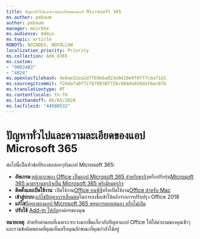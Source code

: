 ```yaml
---
title: ปัญหาทั่วไปและความละเอียดของแอป Microsoft 365
ms.author: pebaum
author: pebaum
manager: mnirkhe
ms.audience: Admin
ms.topic: article
ROBOTS: NOINDEX, NOFOLLOW
localization_priority: Priority
ms.collection: Adm_O365
ms.custom:
- "9002483"
- "4824"
ms.openlocfilehash: 4e8ae32ea2d7fb9eba023e9d10e9f0f77cda71d1
ms.sourcegitcommit: f28dafa0f727870038f72bc904da926daf4ec07b
ms.translationtype: MT
ms.contentlocale: th-TH
ms.lasthandoff: 06/05/2020
ms.locfileid: "44580532"
---
```

# <a name="common-issues-and-resolutions-with-microsoft-365-apps"></a>ปัญหาทั่วไปและความละเอียดของแอป Microsoft 365

ต่อไปนี้เป็นหัวข้อที่ร้องขอบ่อยๆกับแอป Microsoft 365:

- **อัพเกรด**:[หน้าแรกของ Office เป็นแอป Microsoft 365 สําหรับธุรกิจ](https://support.office.com/article/how-do-i-upgrade-office-ee68f6cf-422f-464a-82ec-385f65391350#OfficeVersion=Office_365_subscription)หรือปรับรุ่น[Microsoft 365 มาตรฐานธุรกิจเป็น Microsoft 365 พรีเมี่ยมธุรกิจ](https://docs.microsoft.com/microsoft-365/business/migrate-to-microsoft-365-business)
- **ติดตั้งและเปิดใช้งาน**: เปิดใช้งาน[Office บนพีซี](https://support.office.com/article/activate-office-5bd38f38-db92-448b-a982-ad170b1e187e)หรือเปิดใช้งาน[Office สําหรับ Mac](https://support.office.com/article/activate-office-for-mac-7f6646b1-bb14-422a-9ad4-a53410fcefb2)
- **เข้าสู่ระบบ**:[แก้ไขปัญหาการเชื่อมต่อ](https://docs.microsoft.com/office365/troubleshoot/authentication/connection-issue-when-sign-in-office-2016)ในการลงชื่อเข้าใช้หลังจากการปรับปรุง Office 2016
- **แก้ไข**[ปัญหาของแอป Microsoft 365 หยุดการตอบสนอง หรือไม่เปิด](https://docs.microsoft.com/alchemyinsights/office-apps-don't-launch-start)
- **ปรับใช้** [Add-in ให้กับ](https://docs.microsoft.com/microsoft-365/admin/manage/manage-deployment-of-add-ins?view=o365-worldwide)องค์กรของคุณ

**หมายเหตุ**: สําหรับคําตอบที่เฉพาะเจาะจงมากขึ้นเกี่ยวกับปัญหาแอป Office ให้ใส่คําถามของคุณซ้ําๆ และรวมข้อผิดพลาดที่คุณเห็นหรือคุณลักษณะที่คุณกําลังใช้อยู่
